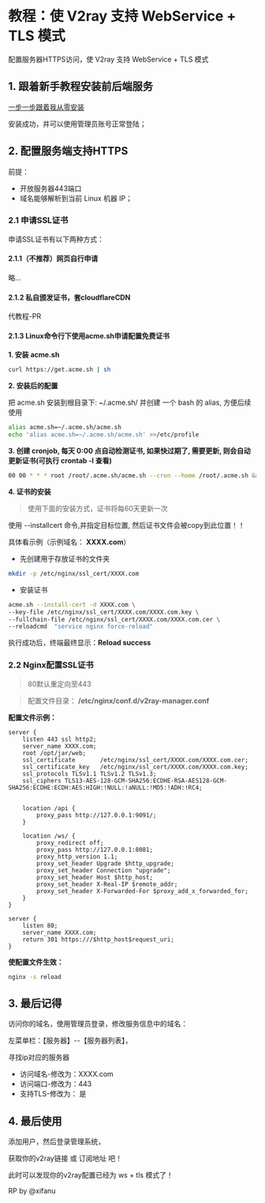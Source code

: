 

# 教程：使 V2ray 支持 WebService + TLS 模式

配置服务器HTTPS访问，使 V2ray 支持 WebService + TLS 模式

## 1. 跟着新手教程安装前后端服务

 [一步一步跟着我从零安装](https://github.com/master-coder-ll/v2ray-web-manager/blob/master/step-by-step-install.md)
 
 安装成功，并可以使用管理员账号正常登陆；

## 2. 配置服务端支持HTTPS

前提：
- 开放服务器443端口
- 域名能够解析到当前 Linux 机器 IP；

### 2.1 申请SSL证书

申请SSL证书有以下两种方式：

#### 2.1.1（不推荐）网页自行申请

 略...
 
#### 2.1.2 私自颁发证书，套cloudflareCDN
代教程-PR
#### 2.1.3 Linux命令行下使用acme.sh申请配置免费证书

**1. 安装 acme.sh**

```bash
curl https://get.acme.sh | sh
```

**2. 安装后的配置**

把 acme.sh 安装到根目录下: ~/.acme.sh/ 并创建 一个 bash 的 alias, 方便后续使用

```bash
alias acme.sh=~/.acme.sh/acme.sh
echo 'alias acme.sh=~/.acme.sh/acme.sh' >>/etc/profile
```

**3. 创建 cronjob, 每天 0:00 点自动检测证书, 如果快过期了, 需要更新, 则会自动更新证书(可执行 **crontab -l** 查看)**

```bash
00 00 * * * root /root/.acme.sh/acme.sh --cron --home /root/.acme.sh &>/var/log/acme.sh.logs
```

**4. 证书的安装**

> 使用下面的安装方式，证书将每60天更新一次

使用 --installcert 命令,并指定目标位置, 然后证书文件会被copy到此位置！！

具体看示例（示例域名： **XXXX.com**）

- 先创建用于存放证书的文件夹

```bash
mkdir -p /etc/nginx/ssl_cert/XXXX.com
```

- 安装证书

```bash
acme.sh --install-cert -d XXXX.com \
--key-file /etc/nginx/ssl_cert/XXXX.com/XXXX.com.key \
--fullchain-file /etc/nginx/ssl_cert/XXXX.com/XXXX.com.cer \
--reloadcmd  "service nginx force-reload"
```

执行成功后，终端最终显示：**Reload success**


### 2.2 Nginx配置SSL证书

> 80默认重定向至443

> 配置文件目录： **/etc/nginx/conf.d/v2ray-manager.conf**

 **配置文件示例：**
```
server {
    listen 443 ssl http2;
    server_name XXXX.com;
    root /opt/jar/web;
    ssl_certificate       /etc/nginx/ssl_cert/XXXX.com/XXXX.com.cer;
    ssl_certificate_key   /etc/nginx/ssl_cert/XXXX.com/XXXX.com.key;
    ssl_protocols TLSv1.1 TLSv1.2 TLSv1.3;
    ssl_ciphers TLS13-AES-128-GCM-SHA256:ECDHE-RSA-AES128-GCM-SHA256:ECDHE:ECDH:AES:HIGH:!NULL:!aNULL:!MD5:!ADH:!RC4;

  
    location /api {
        proxy_pass http://127.0.0.1:9091/;
    }

    location /ws/ {
        proxy_redirect off;
        proxy_pass http://127.0.0.1:8081;
        proxy_http_version 1.1;
        proxy_set_header Upgrade $http_upgrade;
        proxy_set_header Connection "upgrade";
        proxy_set_header Host $http_host;
        proxy_set_header X-Real-IP $remote_addr;
        proxy_set_header X-Forwarded-For $proxy_add_x_forwarded_for;
    } 
}
       
server {
    listen 80;
    server_name XXXX.com;
    return 301 https:///$http_host$request_uri;
}
```

**使配置文件生效：**

```bash
nginx -s reload
```


## 3. 最后记得

访问你的域名，使用管理员登录，修改服务信息中的域名：

左菜单栏：【服务器】--【服务器列表】，

寻找ip对应的服务器

   * 访问域名-修改为：XXXX.com
   * 访问端口-修改为：443
   * 支持TLS-修改为： 是





## 4. 最后使用

添加用户，然后登录管理系统，

获取你的v2ray链接 或 订阅地址 吧！

此时可以发现你的v2ray配置已经为 ws + tls 模式了！

RP by @xifanu




